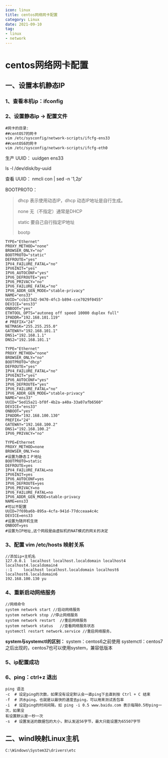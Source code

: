 ```yaml
---
icon: linux
title: centos网络网卡配置
category: Linux
date: 2021-09-10
tag:
- linux
- network
---
```



<!-- more -->


# centos网络网卡配置

## 一、设置本机静态IP
### 1、查看本机ip：ifconfig

### 2、设置静态ip -> 配置文件

```shell
#网卡的目录:
##centOS7的网卡
vim /etc/sysconfig/network-scripts/ifcfg-ens33
##centOS6的网卡
vim /etc/sysconfig/network-scripts/ifcfg-eth0
```

生产 UUID： uuidgen ens33

ls -l /dev/disk/by-uuid

查看 UUID： nmcli con | sed -n '1,2p'

BOOTPROTO：

> dhcp 表示使用动态IP，dhcp 动态IP地址是自行生成。
>
> none 无（不指定）通常是DHCP
>
> static 要自己自行指定IP地址
>
> bootp

```shell
TYPE="Ethernet"
PROXY_METHOD="none"
BROWSER_ONLY="no"
BOOTPROTO="static"
DEFROUTE="yes"
IPV4_FAILURE_FATAL="no"
IPV6INIT="yes"
IPV6_AUTOCONF="yes"
IPV6_DEFROUTE="yes"
IPV6_PRIVACY="no"
IPV6_FAILURE_FATAL="no"
IPV6_ADDR_GEN_MODE="stable-privacy"
NAME="ens33"
UUID="ccb173d2-9470-4fc3-b894-cce7029f0455"
DEVICE="ens33"
ONBOOT="yes"
ETHTOOL_OPTS="autoneg off speed 10000 duplex full"
IPADDR="192.168.101.119"
# PREFIX="24"
NETMASK="255.255.255.0"
GATEWAY="192.168.101.1"
DNS1="192.168.1.1"
DNS2="192.168.101.1"
```

```shell
TYPE="Ethernet"
PROXY_METHOD="none"
BROWSER_ONLY="no"
BOOTPROTO="dhcp"
DEFROUTE="yes"
IPV4_FAILURE_FATAL="no"
IPV6INIT="yes"
IPV6_AUTOCONF="yes"
IPV6_DEFROUTE="yes"
IPV6_FAILURE_FATAL="no"
IPV6_ADDR_GEN_MODE="stable-privacy"
NAME="ens33"
UUID="5ed15a21-bf0f-4b2a-a40a-33a07afb6560"
DEVICE="ens33"
ONBOOT="yes"
IPADDR="192.168.100.130"
PREFIX="24"
GATEWAY="192.168.100.2"
DNS1="192.168.100.2"
IPV6_PRIVACY="no"
```



```shell
TYPE=Ethernet
PROXY_METHOD=none
BROWSER_ONLY=no
#设置为静态ＩＰ地址
BOOTPROTO=static
DEFROUTE=yes
IPV4_FAILURE_FATAL=no
IPV6INIT=yes
IPV6_AUTOCONF=yes
IPV6_DEFROUTE=yes
IPV6_PRIVACY=no
IPV6_FAILURE_FATAL=no
IPV6_ADDR_GEN_MODE=stable-privacy
NAME=ens33
#可以不配置
UUID=7f69ba6b-895a-4cfa-941d-77dcceaa4c4c
DEVICE=ens33
#设置为随开机生效
ONBOOT=yes
#设置为IP地址,这个网段是由虚拟机的NAT模式的网关的决定
```

### 3、配置 vim /etc/hosts 映射关系

```shell
//添加ip+主机名
127.0.0.1  localhost localhost.localdomain localhost4 localhost4.localdomain4
::1     localhost localhost.localdomain localhost6 localhost6.localdomain6
192.168.100.130 yu
```



### 4、重新启动网络服务

```shell
//网络命令
system network start //启动网络服务
system network stop //停止网络服务
system network restart  //重启网络服务
system network status   //查看网络服务状态
systemctl restart network.service //重启网络服务，
```

**system与systemctl的区别：**
  system：centos6之前使用
  systemctl：centos7之后出现的，centos7也可以使用system，兼容低版本



### 5、ip配置成功
### 6、ping：ctrl+z 退出

```shell
ping 语法
-c  # 设定ping的次数，如果没有设定默认会一直ping下去直到按 Ctrl + C 结束
-f  # 洪水ping，也就是以最快的速度去ping，可以用来测试丢包率
-i  # 设定ping的时间间隔，如 ping -i 0.5 www.baidu.com 表示每隔0.5秒ping一次，如果没
有设置默认是一秒一次
-s  # 设置发送的数据包的大小，默认发送56字节，最大只能设置为65507字节
```



## 二、wind映射Linux主机



`C:\Windows\System32\drivers\etc`





